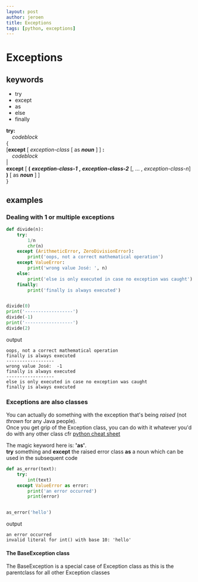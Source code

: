 ```yaml
---
layout: post
author: jeroen
title: Exceptions
tags: [python, exceptions]
---
```

# Exceptions
## keywords
* try
* except
* as
* else
* finally

**try:**  
&nbsp;&nbsp;&nbsp;&nbsp;*codeblock*  
{  
\[**except** \[ *exception-class*  \[ as ***noun*** \] ] **:**  
&nbsp;&nbsp;&nbsp;&nbsp;*codeblock*  
|  
**except** \[ **(** ***exception-class-1*** **,** ***exception-class-2*** \[, ... , *exception-class-n*\] **)** \[ as ***noun*** \] \]  
}

## examples
### Dealing with 1 or multiple exceptions
```python
def divide(n):
    try:
        1/n
        chr(n)
    except (ArithmeticError, ZeroDivisionError):
        print('oops, not a correct mathematical operation')
    except ValueError:
        print('wrong value José: ', n)
    else:
        print('else is only executed in case no exception was caught')
    finally:
        print('finally is always executed')


divide(0)
print('------------------')
divide(-1)
print('------------------')
divide(2)
```
output
```
oops, not a correct mathematical operation
finally is always executed
------------------
wrong value José:  -1
finally is always executed
------------------
else is only executed in case no exception was caught
finally is always executed
```

### Exceptions are also classes
You can actually do something with the exception that's being *raised* (not *thrown* for any Java people).  
Once you get grip of the Exception class, you can do with it whatever you'd do with any other class cfr [python cheat sheet](./2019-08-09-python_cheatsheet.md)

  
The magic keyword here is: **'as'**.  
**try** something and **except** the raised error class **as** a noun which can be used in the subsequent code 
```python
def as_error(text):
    try:
        int(text)
    except ValueError as error:
        print('an error occurred')
        print(error)


as_error('hello')
```
output
```
an error occurred
invalid literal for int() with base 10: 'hello'
```

#### The BaseException class
The BaseException is a special case of Exception class as this is the parentclass for all other Exception classes